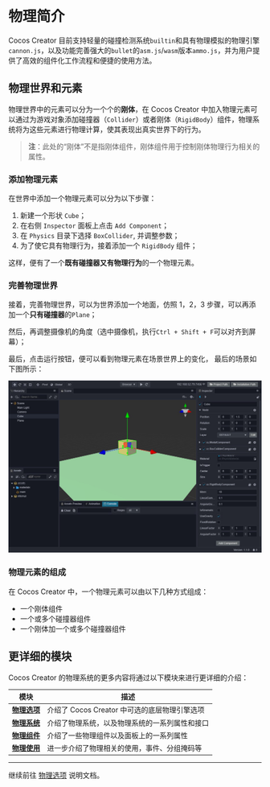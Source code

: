 # 物理简介

Cocos Creator 目前支持轻量的碰撞检测系统`builtin`和具有物理模拟的物理引擎`cannon.js`，以及功能完善强大的`bullet`的`asm.js`/`wasm`版本`ammo.js`，并为用户提供了高效的组件化工作流程和便捷的使用方法。

## 物理世界和元素

物理世界中的元素可以分为一个个的**刚体**，在 Cocos Creator 中加入物理元素可以通过为游戏对象添加碰撞器（`Collider`）或者刚体（`RigidBody`）组件，物理系统将为这些元素进行物理计算，使其表现出真实世界下的行为。

> **注**：此处的“刚体”不是指刚体组件，刚体组件用于控制刚体物理行为相关的属性。

### 添加物理元素

在世界中添加一个物理元素可以分为以下步骤：

1. 新建一个形状 `Cube`；
2. 在右侧 `Inspector` 面板上点击 `Add Component`；
3. 在 `Physics` 目录下选择 `BoxCollider`, 并调整参数；
4. 为了使它具有物理行为，接着添加一个 `RigidBody` 组件；

这样，便有了一个**既有碰撞器又有物理行为**的一个物理元素。

### 完善物理世界

接着，完善物理世界，可以为世界添加一个地面，仿照 1，2，3 步骤，可以再添加一个**只有碰撞器**的`Plane`；

然后，再调整摄像机的角度（选中摄像机，执行`Ctrl + Shift + F`可以对齐到屏幕）；

最后，点击运行按钮，便可以看到物理元素在场景世界上的变化， 最后的场景如下图所示：

![物理世界](img/physics.jpg)

### 物理元素的组成

在 Cocos Creator 中，一个物理元素可以由以下几种方式组成：

- 一个刚体组件
- 一个或多个碰撞器组件
- 一个刚体加一个或多个碰撞器组件

## 更详细的模块

Cocos Creator 的物理系统的更多内容将通过以下模块来进行更详细的介绍：

模块 | 描述
---|---
[**物理选项**](physics-item.md) | 介绍了 Cocos Creator 中可选的底层物理引擎选项
[**物理系统**](physics-system.md) | 介绍了物理系统，以及物理系统的一系列属性和接口
[**物理组件**](physics-component.md) | 介绍了一些物理组件以及面板上的一系列属性
[**物理使用**](physics-use.md) | 进一步介绍了物理相关的使用，事件、分组掩码等

---

继续前往 [物理选项](physics-item.md) 说明文档。
